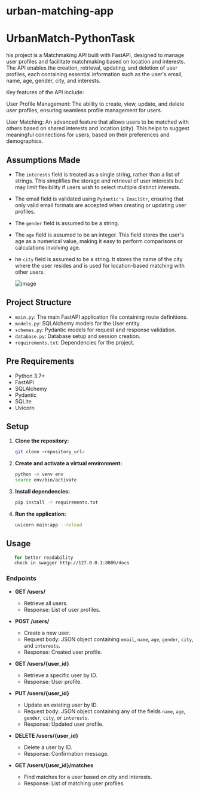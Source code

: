 # urban-matching-app
# UrbanMatch-PythonTask

his project is a Matchmaking API built with FastAPI, designed to manage user profiles and facilitate matchmaking based on location and interests. The API enables the creation, retrieval, updating, and deletion of user profiles, each containing essential information such as the user's email, name, age, gender, city, and interests.

Key features of the API include:

User Profile Management: The ability to create, view, update, and delete user profiles, ensuring seamless profile management for users.

User Matching: An advanced feature that allows users to be matched with others based on shared interests and location (city). This helps to suggest meaningful connections for users, based on their preferences and demographics.

## Assumptions Made

- The `interests` field is treated as a single string, rather than a list of strings. This simplifies the storage and retrieval of user interests but may limit flexibility if users wish to select multiple distinct interests.
- The email field is validated using `Pydantic's EmailStr`, ensuring that only valid email formats are accepted when creating or updating user profiles.
- The `gender` field is assumed to be a string.
- The `age` field is assumed to be an integer. This field stores the user's age as a numerical value, making it easy to perform comparisons or calculations involving age.
- he `city` field is assumed to be a string. It stores the name of the city where the user resides and is used for location-based matching with other users.

  ![image](https://github.com/user-attachments/assets/ea941276-06db-4d99-812a-998d7534ff58)


## Project Structure

- `main.py`: The main FastAPI application file containing route definitions.
- `models.py`: SQLAlchemy models for the User entity.
- `schemas.py`: Pydantic models for request and response validation.
- `database.py`: Database setup and session creation.
- `requirements.txt`: Dependencies for the project.

## Pre  Requirements

- Python 3.7+
- FastAPI
- SQLAlchemy
- Pydantic
- SQLite 
- Uvicorn

## Setup

1. **Clone the repository:**
    ```sh
    git clone <repository_url>
    ```

2. **Create and activate a virtual environment:**
    ```sh
    python -m venv env
    source env/bin/activate 
    ```

3. **Install dependencies:**
    ```sh
    pip install -r requirements.txt
    ```

4. **Run the application:**
    ```sh
    uvicorn main:app --reload
    ```

## Usage
```sh 
   for better readability 
   check in swagger http://127.0.0.1:8000/docs
   ```

### Endpoints

- **GET /users/**
    - Retrieve all users.
    - Response: List of user profiles.

- **POST /users/**
    - Create a new user.
    - Request body: JSON object containing `email`, `name`, `age`, `gender`, `city`, and `interests`.
    - Response: Created user profile.

- **GET /users/{user_id}**
    - Retrieve a specific user by ID.
    - Response: User profile.

- **PUT /users/{user_id}**
    - Update an existing user by ID.
    - Request body: JSON object containing any of the fields  `name`, `age`, `gender`, `city`, or `interests`.
    - Response: Updated user profile.

- **DELETE /users/{user_id}**
    - Delete a user by ID.
    - Response: Confirmation message.

- **GET /users/{user_id}/matches**
    - Find matches for a user based on city and interests.
    - Response: List of matching user profiles.
